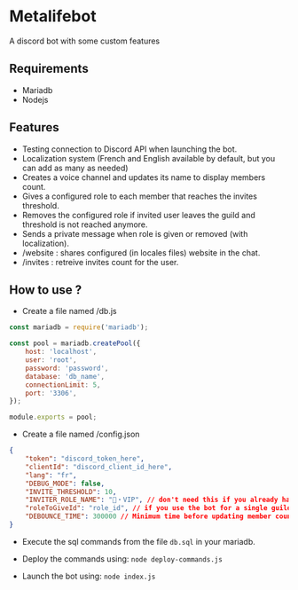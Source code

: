# Metalifebot
A discord bot with some custom features

## Requirements
- Mariadb
- Nodejs

## Features
- Testing connection to Discord API when launching the bot.
- Localization system (French and English available by default, but you can add as many as needed)
- Creates a voice channel and updates its name to display members count.
- Gives a configured role to each member that reaches the invites threshold.
- Removes the configured role if invited user leaves the guild and threshold is not reached anymore.
- Sends a private message when role is given or removed (with localization).
- /website : shares configured (in locales files) website in the chat.
- /invites : retreive invites count for the user.

## How to use ?
- Create a file named /db.js
```js
const mariadb = require('mariadb');

const pool = mariadb.createPool({
	host: 'localhost',
	user: 'root',
	password: 'password',
	database: 'db_name',
	connectionLimit: 5,
	port: '3306',
});

module.exports = pool;

```
- Create a file named /config.json
```json
{
	"token": "discord_token_here",
	"clientId": "discord_client_id_here",
	"lang": "fr",
	"DEBUG_MODE": false,
	"INVITE_THRESHOLD": 10,
	"INVITER_ROLE_NAME": "📀・VIP", // don't need this if you already have a roleToGiveId (for single guild)
	"roleToGiveId": "role_id", // if you use the bot for a single guild, put the role id here
	"DEBOUNCE_TIME": 300000 // Minimum time before updating member counts to prevent spam (5 minutes by default)
}
```

- Execute the sql commands from the file `db.sql` in your mariadb.

- Deploy the commands using: `node deploy-commands.js`

- Launch the bot using: `node index.js`